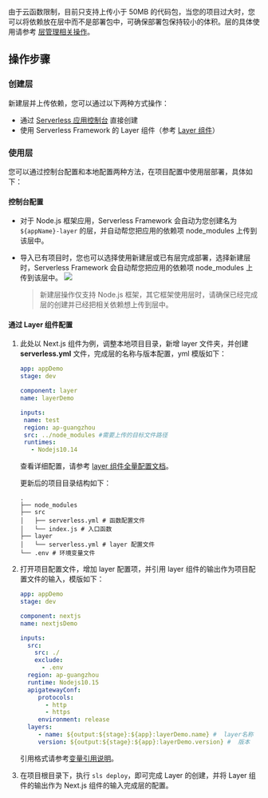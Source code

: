 由于云函数限制，目前只支持上传小于 50MB 的代码包，当您的项目过大时，您可以将依赖放在层中而不是部署包中，可确保部署包保持较小的体积。层的具体使用请参考 [层管理相关操作](https://cloud.tencent.com/document/product/583/45760)。

## 操作步骤
### 创建层
新建层并上传依赖，您可以通过以下两种方式操作：
- 通过 [Serverless 应用控制台](https://console.cloud.tencent.com/ssr) 直接创建
- 使用 Serverless Framework 的 Layer 组件（参考 [Layer 组件](https://cloud.tencent.com/document/product/1154/45874)） 

### 使用层
您可以通过控制台配置和本地配置两种方法，在项目配置中使用层部署，具体如下：

#### 控制台配置
- 对于 Node.js 框架应用，Serverless Framework 会自动为您创建名为 `${appName}-layer` 的层，并自动帮您把应用的依赖项 node_modules 上传到该层中。
- 导入已有项目时，您也可以选择使用新建层或已有层完成部署，选择新建层时，Serverless Framework 会自动帮您把应用的依赖项 node_modules 上传到该层中。
![](https://main.qcloudimg.com/raw/faa03a285b9d5ee56541bd8f4d71be79.png)

  > 新建层操作仅支持 Node.js 框架，其它框架使用层时，请确保已经完成层的创建并已经把相关依赖想上传到层中。

#### 通过 Layer 组件配置
1. 此处以 Next.js 组件为例，调整本地项目目录，新增 layer 文件夹，并创建 **serverless.yml** 文件，完成层的名称与版本配置，yml 模版如下：

   ```yml
   app: appDemo
   stage: dev

   component: layer
   name: layerDemo

   inputs:
    name: test
    region: ap-guangzhou
    src: ../node_modules #需要上传的目标文件路径
    runtimes:
      - Nodejs10.14
   ```

   查看详细配置，请参考 [layer 组件全量配置文档](https://github.com/serverless-components/tencent-layer/blob/master/docs/configure.md)。

   更新后的项目目录结构如下：
   ```
   .
   ├── node_modules
   ├── src
   │   ├── serverless.yml # 函数配置文件
   │   └── index.js # 入口函数
   ├── layer
   │   └── serverless.yml # layer 配置文件
   └── .env # 环境变量文件
   ```
2. 打开项目配置文件，增加 layer 配置项，并引用 layer 组件的输出作为项目配置文件的输入，模版如下：

   ```yml
   app: appDemo
   stage: dev

   component: nextjs
   name: nextjsDemo

   inputs:
     src:
       src: ./
       exclude:
         - .env
     region: ap-guangzhou
     runtime: Nodejs10.15
     apigatewayConf:
        protocols:
          - http
          - https
        environment: release
     layers:
        - name: ${output:${stage}:${app}:layerDemo.name} #  layer名称
        version: ${output:${stage}:${app}:layerDemo.version} #  版本
   ```
   
   引用格式请参考[变量引用说明](https://github.com/AprilJC/Serverless-Framework-Docs/blob/main/docs/%E5%87%BD%E6%95%B0%E5%BA%94%E7%94%A8%E5%BC%80%E5%8F%91/%E6%9E%84%E5%BB%BA%E5%BA%94%E7%94%A8.md#%E5%8F%98%E9%87%8F%E5%BC%95%E7%94%A8%E8%AF%B4%E6%98%8E)。


3. 在项目根目录下，执行 `sls deploy`，即可完成 Layer 的创建，并将 Layer 组件的输出作为 Next.js 组件的输入完成层的配置。

